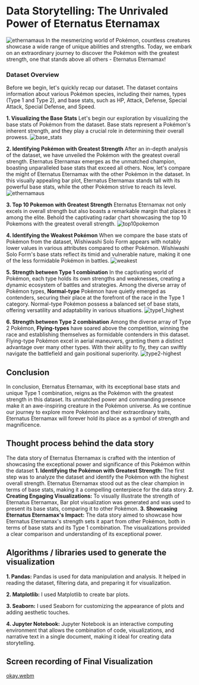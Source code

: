 
# Data Storytelling: The Unrivaled Power of Eternatus Eternamax
![ethernamaus](https://github.com/jerrymusaga/reactos.bnb/assets/94830918/6ab1c09a-30c1-4147-a833-dfe3ef0963cc)
In the mesmerizing world of Pokémon, countless creatures showcase a wide range of unique abilities and strengths. Today, we embark on an extraordinary journey to discover the Pokémon with the greatest strength, one that stands above all others - Eternatus Eternamax!

### Dataset Overview
Before we begin, let's quickly recap our dataset.
The dataset contains information about various Pokémon species, including their names, types (Type 1 and Type 2), and base stats, such as HP, Attack, Defense, Special Attack, Special Defense, and Speed.

**1. Visualizing the Base Stats**
Let's begin our exploration by visualizing the base stats of Pokémon from the dataset. Base stats represent a Pokémon's inherent strength, and they play a crucial role in determining their overall prowess.
![base_stats](https://github.com/jerrymusaga/reactos.bnb/assets/94830918/161cb959-d661-45c0-b0b3-7eb33d42ba94)

**2. Identifying Pokémon with Greatest Strength**
After an in-depth analysis of the dataset, we have unveiled the Pokémon with the greatest overall strength. Eternatus Eternamax emerges as the unmatched champion, boasting unparalleled base stats that exceed all others.
Now, let's compare the might of Eternatus Eternamax with the other Pokémon in the dataset. In this visually appealing bar plot, Eternatus Eternamax stands tall with its powerful base stats, while the other Pokémon strive to reach its level.
![ethernamaus](https://github.com/jerrymusaga/reactos.bnb/assets/94830918/6ab1c09a-30c1-4147-a833-dfe3ef0963cc)

**3. Top 10 Pokemon with Greatest Strength**
Eternatus Eternamax not only excels in overall strength but also boasts a remarkable margin that places it among the elite. Behold the captivating radar chart showcasing the top 10 Pokemons with the greatest overall strength.
![top10pokemon](https://github.com/jerrymusaga/reactos.bnb/assets/94830918/43621007-453b-48fe-ad5f-b107907d6095)

**4. Identifying the Weakest Pokémon**
When we compare the base stats of Pokémon from the dataset, Wishiwashi Solo Form appears with notably lower values in various attributes compared to other Pokémon.
Wishiwashi Solo Form's base stats reflect its timid and vulnerable nature, making it one of the less formidable Pokémon in battles.
![weakest](https://github.com/jerrymusaga/reactos.bnb/assets/94830918/8c15a045-a6b7-4a67-9faa-4c56418e4d09)

**5. Strength between Type 1 combination**
In the captivating world of Pokémon, each type holds its own strengths and weaknesses, creating a dynamic ecosystem of battles and strategies. Among the diverse array of Pokémon types, **Normal-type** Pokémon have quietly emerged as contenders, securing their place at the forefront of the race in the Type 1 category.
Normal-type Pokémon possess a balanced set of base stats, offering versatility and adaptability in various situations.
![type1_highest](https://github.com/jerrymusaga/reactos.bnb/assets/94830918/76be12e0-9b01-4051-b6a6-97eb0de8d08b)

**6. Strength between Type 2 combination**
Among the diverse array of Type 2 Pokémon, **Flying-types** have soared above the competition, winning the race and establishing themselves as formidable contenders in this dataset.
Flying-type Pokémon excel in aerial maneuvers, granting them a distinct advantage over many other types. With their ability to fly, they can swiftly navigate the battlefield and gain positional superiority.
![type2-highest](https://github.com/jerrymusaga/reactos.bnb/assets/94830918/62ac4c40-35f4-435a-afe1-ccaffc69ed01)

## Conclusion
In conclusion, Eternatus Eternamax, with its exceptional base stats and unique Type 1 combination, reigns as the Pokémon with the greatest strength in this dataset. Its unmatched power and commanding presence make it an awe-inspiring creature in the Pokémon universe. As we continue our journey to explore more Pokémon and their extraordinary traits, Eternatus Eternamax will forever hold its place as a symbol of strength and magnificence.

## Thought process behind the data story
The data story of Eternatus Eternamax is crafted with the intention of showcasing the exceptional power and significance of this Pokémon within the dataset
**1. Identifying the Pokémon with Greatest Strength:**
The first step was to analyze the dataset and identify the Pokémon with the highest overall strength. Eternatus Eternamax stood out as the clear champion in terms of base stats, making it a compelling centerpiece for the data story.
**2. Creating Engaging Visualizations:**
To visually illustrate the strength of Eternatus Eternamax, Bar plot visualization was generated and was used to present its base stats, comparing it to other Pokémon.
**3. Showcasing Eternatus Eternamax's Impact:**
The data story aimed to showcase how Eternatus Eternamax's strength sets it apart from other Pokémon, both in terms of base stats and its Type 1 combination. The visualizations provided a clear comparison and understanding of its exceptional power.

## Algorithms / libraries used to generate the visualization
**1. Pandas:** Pandas is used for data manipulation and analysis. It helped in reading the dataset, filtering data, and preparing it for visualization.

**2. Matplotlib:** I used Matplotlib to create bar plots.

**3. Seaborn:** I used Seaborn for customizing the appearance of plots and adding aesthetic touches.

**4. Jupyter Notebook:** Jupyter Notebook is an interactive computing environment that allows the combination of code, visualizations, and narrative text in a single document, making it ideal for creating data storytelling.

## Screen recording of Final Visualization
[okay.webm](https://github.com/jerrymusaga/pokemon/assets/94830918/120c2f41-4d87-42e5-927a-57bc5efcf7a4)

